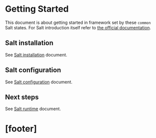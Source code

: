 
# Getting Started #

This document is about getting started in framework set by
these `common` Salt states. For Salt introduction itself refer to
[the official documentation][4].

## Salt installation ##

See [Salt installation][15] document.

## Salt configuration ##

See [Salt configuration][16] document.

## Next steps ##

See [Salt runtime][13] document.

# [footer] #

[1]: docs/bootstrap/readme.md
[2]: docs/framework.md
[3]: docs/orchestration.md
[4]: http://docs.saltstack.com/
[5]: https://github.com/uvsmtid/vagrant-boxes/tree/master/centos-5.5-minimal
[6]: http://docs.saltstack.com/en/latest/topics/installation/rhel.html
[7]: https://copr.fedoraproject.org/coprs/saltstack/salt-el5/
[8]: https://copr.fedoraproject.org/coprs/saltstack/salt-el5/repo/epel-5/saltstack-salt-el5-epel-5.repo
[9]: docs/configs/common/this_system_keys/project_name/readme.md
[10]: docs/configs/common/this_system_keys/profile_name/readme.md
[11]: docs/configs/common/this_system_keys/master_minion_id/readme.md
[12]: docs/configs/common/this_system_keys/default_username/readme.md
[13]: pillars
[14]: docs/salt_runtime.md
[15]: docs/salt_installation.md
[16]: docs/salt_configuration.md

